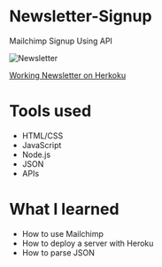 # Newsletter-Signup
Mailchimp Signup Using API

![Newsletter](https://i.postimg.cc/pr5x2Bt9/Newsletter.png)

[Working Newsletter on Herkoku](https://shielded-sands-59175.herokuapp.com/)

# Tools used

* HTML/CSS
* JavaScript
* Node.js
* JSON
* APIs

# What I learned

* How to use Mailchimp
* How to deploy a server with Heroku
* How to parse JSON
